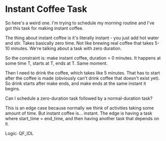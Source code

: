 # Instant Coffee Task

So here's a weird one. I'm trying to schedule my morning routine and I've got this task for making instant coffee.

The thing about instant coffee is it's literally instant - you just add hot water and stir. Takes basically zero time. Not like brewing real coffee that takes 5-10 minutes. We're talking about a task with zero duration.

So the constraint is: make instant coffee, duration = 0 minutes. It happens at some time T, starts at T, ends at T. Same moment.

Then I need to drink the coffee, which takes like 5 minutes. That has to start after the coffee is made (obviously can't drink coffee that doesn't exist yet). So drink starts after make ends, and make ends at the same instant it begins.

Can I schedule a zero-duration task followed by a normal-duration task?

This is an edge case because normally we think of activities taking some amount of time. But instant coffee is... instant. The edge is having a task where start_time = end_time, and then having another task that depends on it.

Logic: QF_IDL
